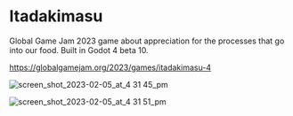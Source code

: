 # Itadakimasu
Global Game Jam 2023 game about appreciation for the processes that go into our food. Built in Godot 4 beta 10.

https://globalgamejam.org/2023/games/itadakimasu-4

![screen_shot_2023-02-05_at_4 31 45_pm](https://user-images.githubusercontent.com/935494/216810555-9ea6cd0b-bab7-459c-966f-8600e130ae98.png)

![screen_shot_2023-02-05_at_4 31 51_pm](https://user-images.githubusercontent.com/935494/216810556-3cff6528-c8b9-4d05-b86f-f08460d3b0ea.jpg)
